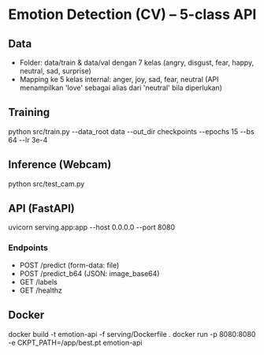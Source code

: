 # Emotion Detection (CV) – 5-class API

## Data
- Folder: data/train & data/val dengan 7 kelas (angry, disgust, fear, happy, neutral, sad, surprise)
- Mapping ke 5 kelas internal: anger, joy, sad, fear, neutral (API menampilkan 'love' sebagai alias dari 'neutral' bila diperlukan)

## Training
python src/train.py --data_root data --out_dir checkpoints --epochs 15 --bs 64 --lr 3e-4

## Inference (Webcam)
python src/test_cam.py

## API (FastAPI)
uvicorn serving.app:app --host 0.0.0.0 --port 8080

### Endpoints
- POST /predict (form-data: file)
- POST /predict_b64 (JSON: image_base64)
- GET  /labels
- GET  /healthz

## Docker
docker build -t emotion-api -f serving/Dockerfile .
docker run -p 8080:8080 -e CKPT_PATH=/app/best.pt emotion-api